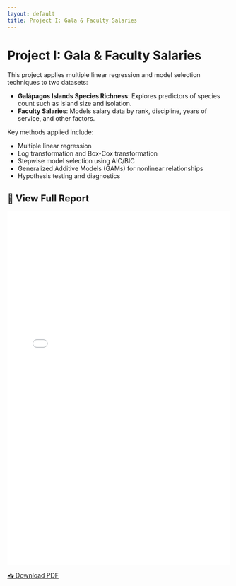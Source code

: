 ```yaml
---
layout: default
title: Project I: Gala & Faculty Salaries
---
```


# Project I: Gala & Faculty Salaries

This project applies multiple linear regression and model selection techniques to two datasets:

- **Galápagos Islands Species Richness**: Explores predictors of species count such as island size and isolation.
- **Faculty Salaries**: Models salary data by rank, discipline, years of service, and other factors.

Key methods applied include:

- Multiple linear regression
- Log transformation and Box-Cox transformation
- Stepwise model selection using AIC/BIC
- Generalized Additive Models (GAMs) for nonlinear relationships
- Hypothesis testing and diagnostics

## 📄 View Full Report

<iframe src="/pdfs/DSA8020_RProject1_Sliger_Meredith.pdf" width="100%" height="800px" style="border: none;"></iframe>

[📥 Download PDF](/pdfs/DSA8020_RProject1_Sliger_Meredith.pdf)
